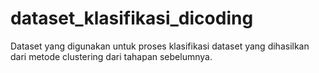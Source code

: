 # dataset_klasifikasi_dicoding
Dataset yang digunakan untuk proses klasifikasi dataset yang dihasilkan dari metode clustering dari tahapan sebelumnya. 
